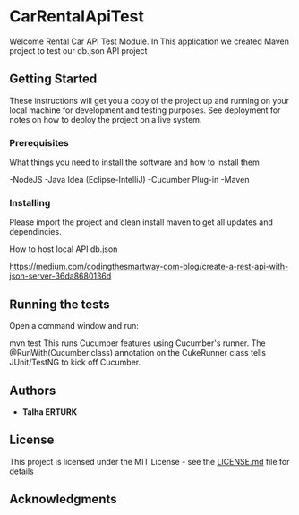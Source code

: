 
# CarRentalApiTest

Welcome Rental Car API Test Module. In This application we created Maven project to test our db.json API project


## Getting Started

These instructions will get you a copy of the project up and running on your local machine for development and testing purposes. See deployment for notes on how to deploy the project on a live system.

### Prerequisites

What things you need to install the software and how to install them

-NodeJS
-Java Idea (Eclipse-IntelliJ)
-Cucumber Plug-in
-Maven


### Installing

Please import the project and clean install maven to get all updates and dependincies.

How to host local API db.json

https://medium.com/codingthesmartway-com-blog/create-a-rest-api-with-json-server-36da8680136d


## Running the tests

Open a command window and run:

mvn test
This runs Cucumber features using Cucumber's runner. The @RunWith(Cucumber.class) annotation on the CukeRunner class tells JUnit/TestNG to kick off Cucumber.


## Authors

* **Talha ERTURK** 

## License

This project is licensed under the MIT License - see the [LICENSE.md](LICENSE.md) file for details

## Acknowledgments
